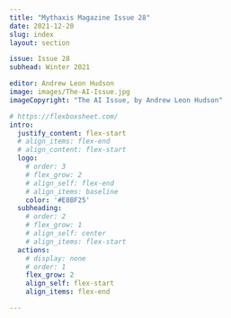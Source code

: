 ```yaml
---
title: "Mythaxis Magazine Issue 28"
date: 2021-12-20
slug: index
layout: section

issue: Issue 28
subhead: Winter 2021

editor: Andrew Leon Hudson
image: images/The-AI-Issue.jpg
imageCopyright: "The AI Issue, by Andrew Leon Hudson"

# https://flexboxsheet.com/
intro:
  justify_content: flex-start
  # align_items: flex-end
  # align_content: flex-start
  logo:
    # order: 3
    # flex_grow: 2
    # align_self: flex-end
    # align_items: baseline
    color: '#E8BF25'
  subheading:
    # order: 2
    # flex_grow: 1
    # align_self: center
    # align_items: flex-start
  actions:
    # display: none
    # order: 1
    flex_grow: 2
    align_self: flex-start
    align_items: flex-end

---
```


